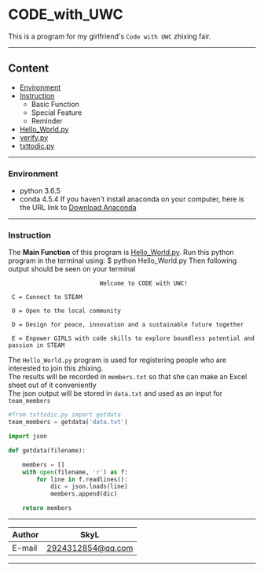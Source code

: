 CODE_with_UWC
===========================

This is a program for my girlfriend's `Code with UWC` zhixing fair.  

***
## Content
* [Environment](#Environment)
* [Instruction](#Instruction)
    * Basic Function
    * Special Feature
    * Reminder
* [Hello_World.py](#Hello_World.py)
* [verify.py](#verify.py)
* [txttodic.py](#txttodic.py)

***
### Environment
* python 3.6.5
* conda 4.5.4
If you haven't install anaconda on your computer, here is the URL link to [Download Anaconda](https://www.anaconda.com/download)

***
### Instruction
The **Main Function** of this program is [Hello_World.py](#Hello_World.py). Run this python program in the terminal using:
    $ python Hello_World.py
Then following output should be seen on your terminal
```
                          Welcome to CODE with UWC!                                 

 C = Connect to STEAM

 O = Open to the local community

 D = Design for peace, innovation and a sustainable future together

 E = Enpower GIRLS with code skills to explore boundless potential and passion in STEAM
```






The `Hello_World.py` program is used for registering people who are interested to join this zhixing.  
The results will be recorded in `members.txt` so that she can make an Excel sheet out of it conveniently  
The json output will be stored in `data.txt` and used as an input for `team_members`

```Python
#from txttodic.py import getdata
team_members = getdata('data.txt')
```

```Python
import json

def getdata(filename):

    members = []
    with open(filename, 'r') as f:
        for line in f.readlines():
            dic = json.loads(line)
            members.append(dic)

    return members
```

****

|Author|SkyL|
|---|---
|E-mail|2924312854@qq.com


****
